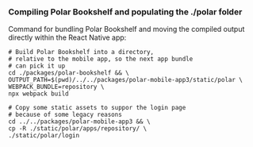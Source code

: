 ### Compiling Polar Bookshelf and populating the ./polar folder

Command for bundling Polar Bookshelf and moving the compiled output directly within the React Native app:

```shell
# Build Polar Bookshelf into a directory,
# relative to the mobile app, so the next app bundle
# can pick it up
cd ./packages/polar-bookshelf && \
OUTPUT_PATH=$(pwd)/../../packages/polar-mobile-app3/static/polar \
WEBPACK_BUNDLE=repository \
npx webpack build

# Copy some static assets to suppor the login page
# because of some legacy reasons
cd ../../packages/polar-mobile-app3 && \
cp -R ./static/polar/apps/repository/ \
./static/polar/login
```
